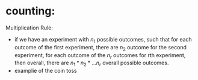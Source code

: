 # counting:

Multiplication Rule:
- if we have an experiment with $n_1$ possible outcomes, such that for each outcome of the first experiment, there are $n_2$ outcome for the second experiment, for each outcome of the $n_r$ outcomes for rth experiment, then overall, there are $n_1*n_2*...n_r$     overall possible outcomes. 
- examplie of the coin toss



